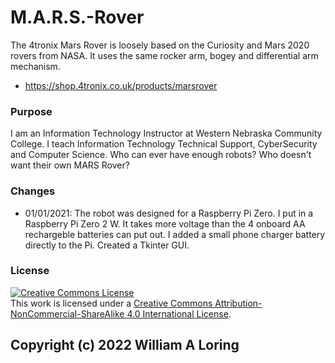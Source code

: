 # M.A.R.S.-Rover
The 4tronix Mars Rover is loosely based on the Curiosity and Mars 2020 rovers from NASA. It uses the same rocker arm, bogey and differential arm mechanism.
- https://shop.4tronix.co.uk/products/marsrover
### Purpose
I am an Information Technology Instructor at Western Nebraska Community College. I teach Information Technology Technical Support, CyberSecurity and Computer Science.
Who can ever have enough robots? Who doesn't want their own MARS Rover?

### Changes
- 01/01/2021: The robot was designed for a Raspberry Pi Zero. I put in a Raspberry Pi Zero 2 W. It takes more voltage than the 4 onboard AA rechargeble batteries can put out. I added a small phone charger battery directly to the Pi. Created a Tkinter GUI.

### License
<a rel="license" href="http://creativecommons.org/licenses/by-nc-sa/4.0/"><img alt="Creative Commons License" style="border-width:0" src="https://i.creativecommons.org/l/by-nc-sa/4.0/88x31.png" /></a><br />This work is licensed under a <a rel="license" href="http://creativecommons.org/licenses/by-nc-sa/4.0/">Creative Commons Attribution-NonCommercial-ShareAlike 4.0 International License</a>.

Copyright (c) 2022 William A Loring
- 
